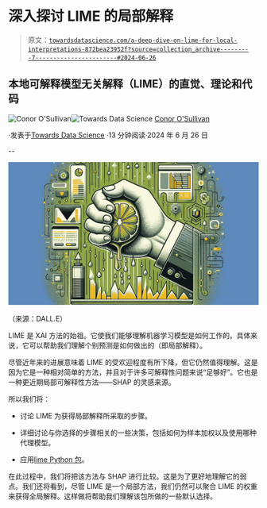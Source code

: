 # 深入探讨 LIME 的局部解释

> 原文：[`towardsdatascience.com/a-deep-dive-on-lime-for-local-interpretations-872bea23952f?source=collection_archive---------7-----------------------#2024-06-26`](https://towardsdatascience.com/a-deep-dive-on-lime-for-local-interpretations-872bea23952f?source=collection_archive---------7-----------------------#2024-06-26)

## 本地可解释模型无关解释（LIME）的直觉、理论和代码

[](https://conorosullyds.medium.com/?source=post_page---byline--872bea23952f--------------------------------)![Conor O'Sullivan](https://conorosullyds.medium.com/?source=post_page---byline--872bea23952f--------------------------------)[](https://towardsdatascience.com/?source=post_page---byline--872bea23952f--------------------------------)![Towards Data Science](https://towardsdatascience.com/?source=post_page---byline--872bea23952f--------------------------------) [Conor O'Sullivan](https://conorosullyds.medium.com/?source=post_page---byline--872bea23952f--------------------------------)

·发表于[Towards Data Science](https://towardsdatascience.com/?source=post_page---byline--872bea23952f--------------------------------) ·13 分钟阅读·2024 年 6 月 26 日

--

![](img/800d5fcac06bc9ac4a9fdf642edb0864.png)

（来源：DALL.E）

LIME 是 XAI 方法的始祖。它使我们能够理解机器学习模型是如何工作的。具体来说，它可以帮助我们理解个别预测是如何做出的（即局部解释）。

尽管近年来的进展意味着 LIME 的受欢迎程度有所下降，但它仍然值得理解。这是因为它是一种相对简单的方法，并且对于许多可解释性问题来说“足够好”。它也是一种更近期局部可解释性方法——SHAP 的灵感来源。

所以我们将：

+   讨论 LIME 为获得局部解释所采取的步骤。

+   详细讨论与你选择的步骤相关的一些决策，包括如何为样本加权以及使用哪种代理模型。

+   应用[lime Python 包](https://github.com/marcotcr/lime)。

在此过程中，我们将把该方法与 SHAP 进行比较。这是为了更好地理解它的弱点。我们还将看到，尽管 LIME 是一个局部方法，我们仍然可以聚合 LIME 的权重来获得全局解释。这样做将帮助我们理解该包所做的一些默认选择。
